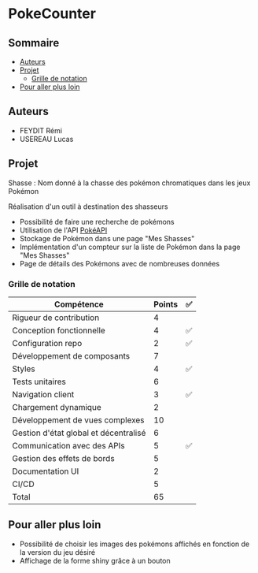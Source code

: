 # PokeCounter

## Sommaire

- [Auteurs](#auteurs)
- [Projet](#projet)
  - [Grille de notation](#grille-de-notation)
- [Pour aller plus loin](#pour-aller-plus-loin)

## Auteurs

- FEYDIT Rémi
- USEREAU Lucas

## Projet

Shasse : Nom donné à la chasse des pokémon chromatiques dans les jeux Pokémon

Réalisation d'un outil à destination des shasseurs

- Possibilité de faire une recherche de pokémons
- Utilisation de l'API [PokéAPI](https://pokeapi.co/)
- Stockage de Pokémon dans une page "Mes Shasses"
- Implémentation d'un compteur sur la liste de Pokémon dans la page "Mes Shasses"
- Page de détails des Pokémons avec de nombreuses données

### Grille de notation

| Compétence                            | Points | ✅  |
| ------------------------------------- | ------ | --- |
| Rigueur de contribution               | 4      |
| Conception fonctionnelle              | 4      | ✅  |
| Configuration repo                    | 2      | ✅  |
| Développement de composants           | 7      |
| Styles                                | 4      | ✅  |
| Tests unitaires                       | 6      |
| Navigation client                     | 3      | ✅  |
| Chargement dynamique                  | 2      |
| Développement de vues complexes       | 10     |
| Gestion d'état global et décentralisé | 6      |
| Communication avec des APIs           | 5      | ✅  |
| Gestion des effets de bords           | 5      |
| Documentation UI                      | 2      |
| CI/CD                                 | 5      |
| Total                                 | 65     |

## Pour aller plus loin

- Possibilité de choisir les images des pokémons affichés en fonction de la version du jeu désiré
- Affichage de la forme shiny grâce à un bouton

